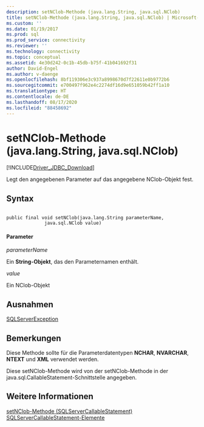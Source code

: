 ```yaml
---
description: setNClob-Methode (java.lang.String, java.sql.NClob)
title: setNClob-Methode (java.lang.String, java.sql.NClob) | Microsoft-Dokumentation
ms.custom: ''
ms.date: 01/19/2017
ms.prod: sql
ms.prod_service: connectivity
ms.reviewer: ''
ms.technology: connectivity
ms.topic: conceptual
ms.assetid: 4e30d242-0c1b-45db-b75f-41b041692f31
author: David-Engel
ms.author: v-daenge
ms.openlocfilehash: 8bf119306e3c937a8998670d7f22611e0b9772b6
ms.sourcegitcommit: e700497f962e4c2274df16d9e651059b42ff1a10
ms.translationtype: HT
ms.contentlocale: de-DE
ms.lasthandoff: 08/17/2020
ms.locfileid: "88458692"
---
```

# <a name="setnclob-method-javalangstring-javasqlnclob"></a>setNClob-Methode (java.lang.String, java.sql.NClob)
[!INCLUDE[Driver_JDBC_Download](../../../includes/driver_jdbc_download.md)]

  Legt den angegebenen Parameter auf das angegebene NClob-Objekt fest.  
  
## <a name="syntax"></a>Syntax  
  
```  
  
public final void setNClob(java.lang.String parameterName,  
              java.sql.NClob value)  
```  
  
#### <a name="parameters"></a>Parameter  
 *parameterName*  
  
 Ein **String-Objekt**, das den Parameternamen enthält.  
  
 *value*  
  
 Ein NClob-Objekt  
  
## <a name="exceptions"></a>Ausnahmen  
 [SQLServerException](../../../connect/jdbc/reference/sqlserverexception-class.md)  
  
## <a name="remarks"></a>Bemerkungen  
 Diese Methode sollte für die Parameterdatentypen **NCHAR**, **NVARCHAR**, **NTEXT** und **XML** verwendet werden.  
  
 Diese setNClob-Methode wird von der setNClob-Methode in der java.sql.CallableStatement-Schnittstelle angegeben.  
  
## <a name="see-also"></a>Weitere Informationen  
 [setNClob-Methode &#40;SQLServerCallableStatement&#41;](../../../connect/jdbc/reference/setnclob-method-sqlservercallablestatement.md)   
 [SQLServerCallableStatement-Elemente](../../../connect/jdbc/reference/sqlservercallablestatement-members.md)  
  
  
